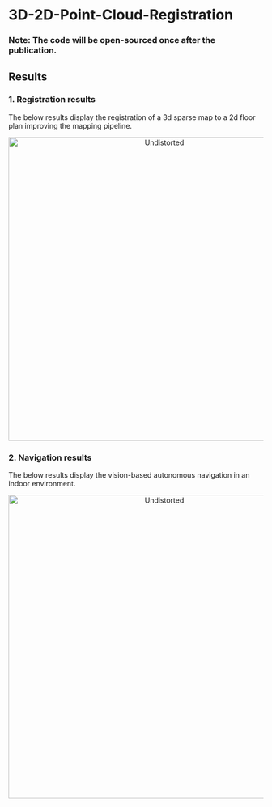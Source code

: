 # 3D-2D-Point-Cloud-Registration

### Note: The code will be open-sourced once after the publication.

## Results

### 1. Registration results

The below results display the registration of a 3d sparse map to a 2d floor plan improving the mapping pipeline.

<p align="center">
  <img src="results/" alt="Undistorted" width="600"/>
</p>




### 2. Navigation results

The below results display the vision-based autonomous navigation in an indoor environment. 
<p align="center">
  <img src="results/navigation.gif" alt="Undistorted" width="600"/>
</p>
